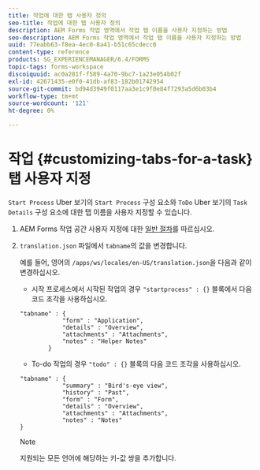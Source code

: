 ```yaml
---
title: 작업에 대한 탭 사용자 정의
seo-title: 작업에 대한 탭 사용자 정의
description: AEM Forms 작업 영역에서 작업 탭 이름을 사용자 지정하는 방법
seo-description: AEM Forms 작업 영역에서 작업 탭 이름을 사용자 지정하는 방법
uuid: 77eabb63-f8ea-4ec0-8a41-b51c65cdecc0
content-type: reference
products: SG_EXPERIENCEMANAGER/6.4/FORMS
topic-tags: forms-workspace
discoiquuid: ac0a281f-f589-4a70-9bc7-1a23e054b02f
exl-id: 42671435-e0f0-41db-af83-182b01742954
source-git-commit: bd94d3949f0117aa3e1c9f0e84f7293a5d6b03b4
workflow-type: tm+mt
source-wordcount: '121'
ht-degree: 0%

---
```


# 작업 {#customizing-tabs-for-a-task} 탭 사용자 지정

`Start Process` Uber 보기의 `Start Process` 구성 요소와 `ToDo` Uber 보기의 `Task Details` 구성 요소에 대한 탭 이름을 사용자 지정할 수 있습니다.

1. AEM Forms 작업 공간 사용자 지정에 대한 [일반 절차](/help/forms/using/generic-steps-html-workspace-customization.md)를 따르십시오.
1. `translation.json` 파일에서 `tabname`의 값을 변경합니다.

   예를 들어, 영어의 `/apps/ws/locales/en-US/translation.json`을 다음과 같이 변경하십시오.

   * 시작 프로세스에서 시작된 작업의 경우 `"startprocess" : {}` 블록에서 다음 코드 조각을 사용하십시오.

   ```
   "tabname" : {
               "form" : "Application",
               "details" : "Overview",
               "attachments" : "Attachments",
               "notes" : "Helper Notes"
           }
   ```

   * To-do 작업의 경우 `"todo" : {}` 블록의 다음 코드 조각을 사용하십시오.

   ```
   "tabname" : {
               "summary" : "Bird's-eye view",
               "history" : "Past",
               "form" : "Form",
               "details" : "Overview",
               "attachments" : "Attachments",
               "notes" : "Notes"
   }
   ```

   >[!NOTE]
   >
   >지원되는 모든 언어에 해당하는 키-값 쌍을 추가합니다.
